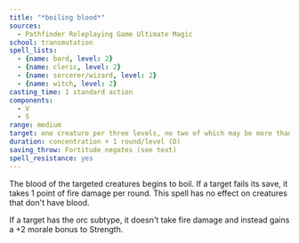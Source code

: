 ```yaml
---
title: "*boiling blood*"
sources:
  - Pathfinder Roleplaying Game Ultimate Magic
school: transmutation
spell_lists:
  - {name: bard, level: 2}
  - {name: cleric, level: 2}
  - {name: sorcerer/wizard, level: 2}
  - {name: witch, level: 2}
casting_time: 1 standard action
components:
  - V
  - S
range: medium
target: one creature per three levels, no two of which may be more than 30 ft. apart
duration: concentration + 1 round/level (D)
saving_throw: Fortitude negates (see text)
spell_resistance: yes
---
```


The blood of the targeted creatures begins to boil. If a target fails its save, it takes 1 point of fire damage per round. This spell has no effect on creatures that don't have blood.

If a target has the orc subtype, it doesn't take fire damage and instead gains a +2 morale bonus to Strength.

